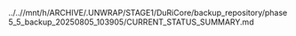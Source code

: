 ../..//mnt/h/ARCHIVE/.UNWRAP/STAGE1/DuRiCore/backup_repository/phase5_5_backup_20250805_103905/CURRENT_STATUS_SUMMARY.md